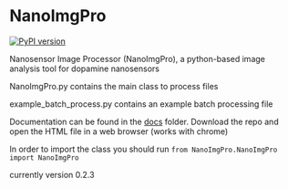 # NanoImgPro

[![PyPI version](https://badge.fury.io/py/NanoImgPro.svg)](https://badge.fury.io/py/NanoImgPro)

Nanosensor Image Processor (NanoImgPro), a python-based image analysis tool for dopamine nanosensors 



NanoImgPro.py contains the main class to process files


example_batch_process.py contains an example batch processing file

Documentation can be found in the [docs](https://github.com/NicholasOuassil/NanoImgPro/tree/main/docs) folder. Download the repo and open the HTML file in a web browser (works with chrome)

In order to import the class you should run `from NanoImgPro.NanoImgPro import NanoImgPro `

currently version 0.2.3
